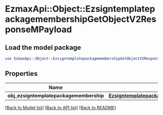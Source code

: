# EzmaxApi::Object::EzsigntemplatepackagemembershipGetObjectV2ResponseMPayload

## Load the model package
```perl
use EzmaxApi::Object::EzsigntemplatepackagemembershipGetObjectV2ResponseMPayload;
```

## Properties
Name | Type | Description | Notes
------------ | ------------- | ------------- | -------------
**obj_ezsigntemplatepackagemembership** | [**EzsigntemplatepackagemembershipResponseCompound**](EzsigntemplatepackagemembershipResponseCompound.md) |  | 

[[Back to Model list]](../README.md#documentation-for-models) [[Back to API list]](../README.md#documentation-for-api-endpoints) [[Back to README]](../README.md)


